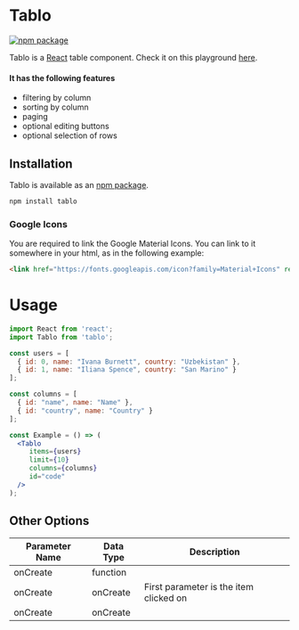 # Tablo
[![npm package](https://img.shields.io/npm/v/tablo.svg?style=flat-square)](https://www.npmjs.org/package/tablo)

Tablo is a [React](http://facebook.github.io/react/) table component. Check it on this playground [here](https://output.jsbin.com/xesotuv).

#### It has the following features
 * filtering by column
 * sorting by column
 * paging
 * optional editing buttons
 * optional selection of rows
 
## Installation

Tablo is available as an [npm package](https://www.npmjs.org/package/tablo).

```sh
npm install tablo
```

### Google Icons

You are required to link the Google Material Icons.  You can link to it somewhere in your html, as in the following example:

```html
<link href="https://fonts.googleapis.com/icon?family=Material+Icons" rel="stylesheet" />
```

# Usage

```jsx
import React from 'react';
import Tablo from 'tablo';

const users = [
  { id: 0, name: "Ivana Burnett", country: "Uzbekistan" }, 
  { id: 1, name: "Iliana Spence", country: "San Marino" }
];

const columns = [
  { id: "name", name: "Name" },
  { id: "country", name: "Country" }
];

const Example = () => (
  <Tablo
     items={users}
     limit={10}
     columns={columns}
     id="code"
  />
);

```

## Other Options

| Parameter Name | Data Type | Description |
| --- | --- | --- |
| onCreate | function | |
| onCreate | onCreate | First parameter is the item clicked on |
| onCreate | onCreate | |

